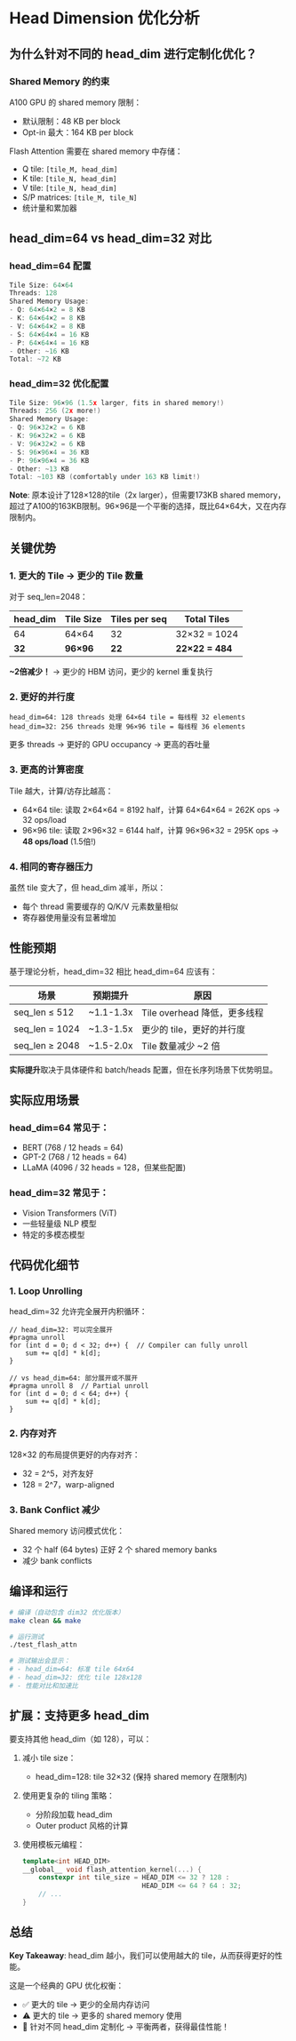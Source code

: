 # Head Dimension 优化分析

## 为什么针对不同的 head_dim 进行定制化优化？

### Shared Memory 的约束

A100 GPU 的 shared memory 限制：
- 默认限制：48 KB per block
- Opt-in 最大：164 KB per block

Flash Attention 需要在 shared memory 中存储：
- Q tile: `[tile_M, head_dim]`
- K tile: `[tile_N, head_dim]`
- V tile: `[tile_N, head_dim]`
- S/P matrices: `[tile_M, tile_N]`
- 统计量和累加器

## head_dim=64 vs head_dim=32 对比

### head_dim=64 配置

```cpp
Tile Size: 64×64
Threads: 128
Shared Memory Usage:
- Q: 64×64×2 = 8 KB
- K: 64×64×2 = 8 KB
- V: 64×64×2 = 8 KB
- S: 64×64×4 = 16 KB
- P: 64×64×4 = 16 KB
- Other: ~16 KB
Total: ~72 KB
```

### head_dim=32 优化配置

```cpp
Tile Size: 96×96 (1.5x larger, fits in shared memory!)
Threads: 256 (2x more!)
Shared Memory Usage:
- Q: 96×32×2 = 6 KB
- K: 96×32×2 = 6 KB  
- V: 96×32×2 = 6 KB
- S: 96×96×4 = 36 KB
- P: 96×96×4 = 36 KB
- Other: ~13 KB
Total: ~103 KB (comfortably under 163 KB limit!)
```

**Note**: 原本设计了128×128的tile（2x larger），但需要173KB shared memory，
超过了A100的163KB限制。96×96是一个平衡的选择，既比64×64大，又在内存限制内。

## 关键优势

### 1. **更大的 Tile → 更少的 Tile 数量**

对于 seq_len=2048：

| head_dim | Tile Size | Tiles per seq | Total Tiles | 
|----------|-----------|---------------|-------------|
| 64 | 64×64 | 32 | 32×32 = 1024 |
| **32** | **96×96** | **22** | **22×22 = 484** |

**~2倍减少！** → 更少的 HBM 访问，更少的 kernel 重复执行

### 2. **更好的并行度**

```
head_dim=64: 128 threads 处理 64×64 tile = 每线程 32 elements
head_dim=32: 256 threads 处理 96×96 tile = 每线程 36 elements
```

更多 threads → 更好的 GPU occupancy → 更高的吞吐量

### 3. **更高的计算密度**

Tile 越大，计算/访存比越高：
- 64×64 tile: 读取 2×64×64 = 8192 half，计算 64×64×64 = 262K ops → 32 ops/load
- 96×96 tile: 读取 2×96×32 = 6144 half，计算 96×96×32 = 295K ops → **48 ops/load** (1.5倍!)

### 4. **相同的寄存器压力**

虽然 tile 变大了，但 head_dim 减半，所以：
- 每个 thread 需要缓存的 Q/K/V 元素数量相似
- 寄存器使用量没有显著增加

## 性能预期

基于理论分析，head_dim=32 相比 head_dim=64 应该有：

| 场景 | 预期提升 | 原因 |
|------|---------|------|
| seq_len ≤ 512 | ~1.1-1.3x | Tile overhead 降低，更多线程 |
| seq_len = 1024 | ~1.3-1.5x | 更少的 tile，更好的并行度 |
| seq_len ≥ 2048 | ~1.5-2.0x | Tile 数量减少 ~2 倍 |

**实际提升**取决于具体硬件和 batch/heads 配置，但在长序列场景下优势明显。

## 实际应用场景

### head_dim=64 常见于：
- BERT (768 / 12 heads = 64)
- GPT-2 (768 / 12 heads = 64)
- LLaMA (4096 / 32 heads = 128，但某些配置)

### head_dim=32 常见于：
- Vision Transformers (ViT)
- 一些轻量级 NLP 模型
- 特定的多模态模型

## 代码优化细节

### 1. Loop Unrolling

head_dim=32 允许完全展开内积循环：

```cuda
// head_dim=32: 可以完全展开
#pragma unroll
for (int d = 0; d < 32; d++) {  // Compiler can fully unroll
    sum += q[d] * k[d];
}

// vs head_dim=64: 部分展开或不展开
#pragma unroll 8  // Partial unroll
for (int d = 0; d < 64; d++) {
    sum += q[d] * k[d];
}
```

### 2. 内存对齐

128×32 的布局提供更好的内存对齐：
- 32 = 2^5，对齐友好
- 128 = 2^7，warp-aligned

### 3. Bank Conflict 减少

Shared memory 访问模式优化：
- 32 个 half (64 bytes) 正好 2 个 shared memory banks
- 减少 bank conflicts

## 编译和运行

```bash
# 编译（自动包含 dim32 优化版本）
make clean && make

# 运行测试
./test_flash_attn

# 测试输出会显示：
# - head_dim=64: 标准 tile 64x64
# - head_dim=32: 优化 tile 128x128
# - 性能对比和加速比
```

## 扩展：支持更多 head_dim

要支持其他 head_dim（如 128），可以：

1. 减小 tile size：
   - head_dim=128: tile 32×32 (保持 shared memory 在限制内)
   
2. 使用更复杂的 tiling 策略：
   - 分阶段加载 head_dim
   - Outer product 风格的计算

3. 使用模板元编程：
   ```cpp
   template<int HEAD_DIM>
   __global__ void flash_attention_kernel(...) {
       constexpr int tile_size = HEAD_DIM <= 32 ? 128 : 
                                 HEAD_DIM <= 64 ? 64 : 32;
       // ...
   }
   ```

## 总结

**Key Takeaway**: head_dim 越小，我们可以使用越大的 tile，从而获得更好的性能。

这是一个经典的 GPU 优化权衡：
- ✅ 更大的 tile → 更少的全局内存访问
- ⚠️ 更大的 tile → 更多的 shared memory 使用
- 🎯 针对不同 head_dim 定制化 → 平衡两者，获得最佳性能！

